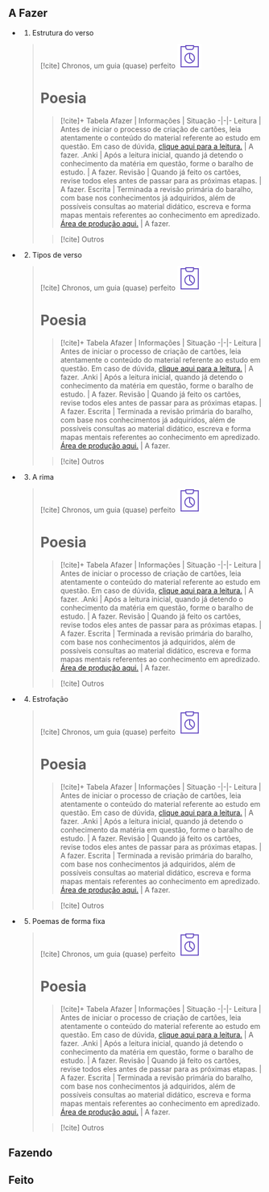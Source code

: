 ## A Fazer
- 01. Estrutura do verso  
  > [!cite] Chronos, um guia (quase) perfeito
  > ![image](.attachments/b2fd7590c0525b35c9718d836807c55484cd9317.svg) 
  > # Poesia
  > >  [!cite]+ Tabela
  > >  Afazer | Informações | Situação
  > > -|-|-
  > > Leitura | Antes de iniciar o processo de criação de cartões, leia atentamente o conteúdo do material referente ao estudo em questão. Em caso de dúvida, [clique aqui para a leitura.](https://drive.google.com/file/d/1v7gIsMy0Z7B_b4umeYI8hV4oKMCoAwBP/view?usp=drive_link) | A fazer.
  > > .Anki | Após a leitura inicial, quando já detendo o conhecimento da matéria em questão, forme o baralho de estudo. | A fazer.
  > > Revisão | Quando já feito os cartões, revise todos eles antes de passar para as próximas etapas. | A fazer.
  > > Escrita | Terminada a revisão primária do baralho, com base nos conhecimentos já adquiridos, além de possíveis consultas ao material didático, escreva e forma mapas mentais referentes ao conhecimento em apredizado. [Área de produção aqui.](https://www.noteshub.app/notebooks/github/Efzevios%2FChronos/Se%C3%A7%C3%B5es%2FDisciplinas%2FOutros%2FPoesia%2FNo%C3%A7%C3%B5es%20de%20versifica%C3%A7%C3%A3o%20(Cap.%2022%3B%20Nova%20gram%C3%A1tica%20do%20portugu%C3%AAs%20contempor%C3%A2neo)%2F01.%20Estrutura%20do%20verso) | A fazer.
  > 
  > > [!cite] Outros
- 02. Tipos de verso  
  > [!cite] Chronos, um guia (quase) perfeito
  > ![image](.attachments/b2fd7590c0525b35c9718d836807c55484cd9317.svg) 
  > # Poesia
  > >  [!cite]+ Tabela
  > >  Afazer | Informações | Situação
  > > -|-|-
  > > Leitura | Antes de iniciar o processo de criação de cartões, leia atentamente o conteúdo do material referente ao estudo em questão. Em caso de dúvida, [clique aqui para a leitura.](https://drive.google.com/file/d/1v7gIsMy0Z7B_b4umeYI8hV4oKMCoAwBP/view?usp=drive_link) | A fazer.
  > > .Anki | Após a leitura inicial, quando já detendo o conhecimento da matéria em questão, forme o baralho de estudo. | A fazer.
  > > Revisão | Quando já feito os cartões, revise todos eles antes de passar para as próximas etapas. | A fazer.
  > > Escrita | Terminada a revisão primária do baralho, com base nos conhecimentos já adquiridos, além de possíveis consultas ao material didático, escreva e forma mapas mentais referentes ao conhecimento em apredizado. [Área de produção aqui.](https://www.noteshub.app/notebooks/github/Efzevios%2FChronos/Se%C3%A7%C3%B5es%2FDisciplinas%2FOutros%2FPoesia%2FNo%C3%A7%C3%B5es%20de%20versifica%C3%A7%C3%A3o%20(Cap.%2022%3B%20Nova%20gram%C3%A1tica%20do%20portugu%C3%AAs%20contempor%C3%A2neo)%2F01.%20Estrutura%20do%20verso) | A fazer.
  > 
  > > [!cite] Outros
- 03. A rima  
  > [!cite] Chronos, um guia (quase) perfeito
  > ![image](.attachments/b2fd7590c0525b35c9718d836807c55484cd9317.svg) 
  > # Poesia
  > >  [!cite]+ Tabela
  > >  Afazer | Informações | Situação
  > > -|-|-
  > > Leitura | Antes de iniciar o processo de criação de cartões, leia atentamente o conteúdo do material referente ao estudo em questão. Em caso de dúvida, [clique aqui para a leitura.](https://drive.google.com/file/d/1v7gIsMy0Z7B_b4umeYI8hV4oKMCoAwBP/view?usp=drive_link) | A fazer.
  > > .Anki | Após a leitura inicial, quando já detendo o conhecimento da matéria em questão, forme o baralho de estudo. | A fazer.
  > > Revisão | Quando já feito os cartões, revise todos eles antes de passar para as próximas etapas. | A fazer.
  > > Escrita | Terminada a revisão primária do baralho, com base nos conhecimentos já adquiridos, além de possíveis consultas ao material didático, escreva e forma mapas mentais referentes ao conhecimento em apredizado. [Área de produção aqui.](https://www.noteshub.app/notebooks/github/Efzevios%2FChronos/Se%C3%A7%C3%B5es%2FDisciplinas%2FOutros%2FPoesia%2FNo%C3%A7%C3%B5es%20de%20versifica%C3%A7%C3%A3o%20(Cap.%2022%3B%20Nova%20gram%C3%A1tica%20do%20portugu%C3%AAs%20contempor%C3%A2neo)%2F01.%20Estrutura%20do%20verso) | A fazer.
  > 
  > > [!cite] Outros
- 04. Estrofação  
  > [!cite] Chronos, um guia (quase) perfeito
  > ![image](.attachments/b2fd7590c0525b35c9718d836807c55484cd9317.svg) 
  > # Poesia
  > >  [!cite]+ Tabela
  > >  Afazer | Informações | Situação
  > > -|-|-
  > > Leitura | Antes de iniciar o processo de criação de cartões, leia atentamente o conteúdo do material referente ao estudo em questão. Em caso de dúvida, [clique aqui para a leitura.](https://drive.google.com/file/d/1v7gIsMy0Z7B_b4umeYI8hV4oKMCoAwBP/view?usp=drive_link) | A fazer.
  > > .Anki | Após a leitura inicial, quando já detendo o conhecimento da matéria em questão, forme o baralho de estudo. | A fazer.
  > > Revisão | Quando já feito os cartões, revise todos eles antes de passar para as próximas etapas. | A fazer.
  > > Escrita | Terminada a revisão primária do baralho, com base nos conhecimentos já adquiridos, além de possíveis consultas ao material didático, escreva e forma mapas mentais referentes ao conhecimento em apredizado. [Área de produção aqui.](https://www.noteshub.app/notebooks/github/Efzevios%2FChronos/Se%C3%A7%C3%B5es%2FDisciplinas%2FOutros%2FPoesia%2FNo%C3%A7%C3%B5es%20de%20versifica%C3%A7%C3%A3o%20(Cap.%2022%3B%20Nova%20gram%C3%A1tica%20do%20portugu%C3%AAs%20contempor%C3%A2neo)%2F01.%20Estrutura%20do%20verso) | A fazer.
  > 
  > > [!cite] Outros
- 05. Poemas de forma fixa  
  > [!cite] Chronos, um guia (quase) perfeito
  > ![image](.attachments/b2fd7590c0525b35c9718d836807c55484cd9317.svg) 
  > # Poesia
  > >  [!cite]+ Tabela
  > >  Afazer | Informações | Situação
  > > -|-|-
  > > Leitura | Antes de iniciar o processo de criação de cartões, leia atentamente o conteúdo do material referente ao estudo em questão. Em caso de dúvida, [clique aqui para a leitura.](https://drive.google.com/file/d/1v7gIsMy0Z7B_b4umeYI8hV4oKMCoAwBP/view?usp=drive_link) | A fazer.
  > > .Anki | Após a leitura inicial, quando já detendo o conhecimento da matéria em questão, forme o baralho de estudo. | A fazer.
  > > Revisão | Quando já feito os cartões, revise todos eles antes de passar para as próximas etapas. | A fazer.
  > > Escrita | Terminada a revisão primária do baralho, com base nos conhecimentos já adquiridos, além de possíveis consultas ao material didático, escreva e forma mapas mentais referentes ao conhecimento em apredizado. [Área de produção aqui.](https://www.noteshub.app/notebooks/github/Efzevios%2FChronos/Se%C3%A7%C3%B5es%2FDisciplinas%2FOutros%2FPoesia%2FNo%C3%A7%C3%B5es%20de%20versifica%C3%A7%C3%A3o%20(Cap.%2022%3B%20Nova%20gram%C3%A1tica%20do%20portugu%C3%AAs%20contempor%C3%A2neo)%2F01.%20Estrutura%20do%20verso) | A fazer.
  > 
  > > [!cite] Outros

## Fazendo

## Feito
